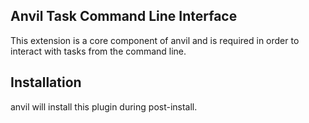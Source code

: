 ## Anvil Task Command Line Interface

This extension is a core component of anvil and is required in order to interact with tasks from the command line.

## Installation

anvil will install this plugin during post-install.